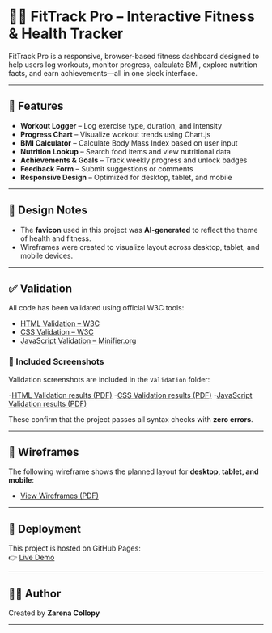 # 🏋️‍♀️ FitTrack Pro – Interactive Fitness & Health Tracker

FitTrack Pro is a responsive, browser-based fitness dashboard designed to help users log workouts, monitor progress, calculate BMI, explore nutrition facts, and earn achievements—all in one sleek interface.

---

## 🚀 Features

- **Workout Logger** – Log exercise type, duration, and intensity  
- **Progress Chart** – Visualize workout trends using Chart.js  
- **BMI Calculator** – Calculate Body Mass Index based on user input  
- **Nutrition Lookup** – Search food items and view nutritional data  
- **Achievements & Goals** – Track weekly progress and unlock badges  
- **Feedback Form** – Submit suggestions or comments  
- **Responsive Design** – Optimized for desktop, tablet, and mobile  

---

## 🎨 Design Notes

- The **favicon** used in this project was **AI-generated** to reflect the theme of health and fitness.  
- Wireframes were created to visualize layout across desktop, tablet, and mobile devices.

---

## ✅ Validation

All code has been validated using official W3C tools:

- [HTML Validation – W3C](https://validator.w3.org/)
- [CSS Validation – W3C](https://jigsaw.w3.org/css-validator/)
- [JavaScript Validation – Minifier.org](https://www.minifier.org/javascript-validator)

### 📸 Included Screenshots

Validation screenshots are included in the `Validation` folder:

-[HTML Validation results (PDF)](assets/js/Validation/HTML_Validation%20result.pdf)
-[CSS Validation results (PDF)](assets/js/Validation/CSS_Validation%20result.pdf)
-[JavaScript Validation results (PDF)](assets/js/Validation/JavaScript_Validation%20result.pdf)


These confirm that the project passes all syntax checks with **zero errors**.

---

## 🧩 Wireframes

The following wireframe shows the planned layout for **desktop, tablet, and mobile**:

- [View Wireframes (PDF)](assets/wireframes/FitTrackPro_wireframes_mockups.pdf)

---

## 🚀 Deployment

This project is hosted on GitHub Pages:  
👉 [Live Demo](https://sladkamalinova.github.io/FitTrack-Pro/)

---

## 👩‍💻 Author

Created by **Zarena Collopy**

---

